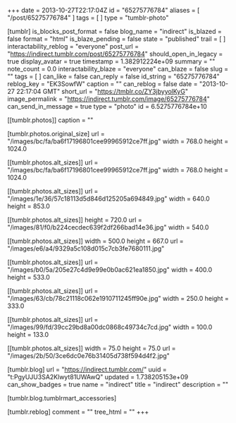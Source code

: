 +++
date = 2013-10-27T22:17:04Z
id = "65275776784"
aliases = [ "/post/65275776784" ]
tags = [ ]
type = "tumblr-photo"

[tumblr]
is_blocks_post_format = false
blog_name = "indirect"
is_blazed = false
format = "html"
is_blaze_pending = false
state = "published"
trail = [ ]
interactability_reblog = "everyone"
post_url = "https://indirect.tumblr.com/post/65275776784"
should_open_in_legacy = true
display_avatar = true
timestamp = 1.382912224e+09
summary = ""
note_count = 0.0
interactability_blaze = "everyone"
can_blaze = false
slug = ""
tags = [ ]
can_like = false
can_reply = false
id_string = "65275776784"
reblog_key = "EK3SowfW"
caption = ""
can_reblog = false
date = "2013-10-27 22:17:04 GMT"
short_url = "https://tmblr.co/ZY3jbyyolKyG"
image_permalink = "https://indirect.tumblr.com/image/65275776784"
can_send_in_message = true
type = "photo"
id = 6.5275776784e+10

[[tumblr.photos]]
caption = ""

[tumblr.photos.original_size]
url = "/images/bc/fa/ba6f17196801cee99965912ce7ff.jpg"
width = 768.0
height = 1024.0

[[tumblr.photos.alt_sizes]]
url = "/images/bc/fa/ba6f17196801cee99965912ce7ff.jpg"
width = 768.0
height = 1024.0

[[tumblr.photos.alt_sizes]]
url = "/images/1e/36/57c18113d5d846d125205a694849.jpg"
width = 640.0
height = 853.0

[[tumblr.photos.alt_sizes]]
height = 720.0
url = "/images/81/f0/b224cecdec639f2df266bad14e36.jpg"
width = 540.0

[[tumblr.photos.alt_sizes]]
width = 500.0
height = 667.0
url = "/images/e6/a4/9329a5c108d015c7cb3fe7680111.jpg"

[[tumblr.photos.alt_sizes]]
url = "/images/b0/5a/205e27c4d9e99e0b0ac621ea1850.jpg"
width = 400.0
height = 533.0

[[tumblr.photos.alt_sizes]]
url = "/images/63/cb/78c21118c062e1910711245ff90e.jpg"
width = 250.0
height = 333.0

[[tumblr.photos.alt_sizes]]
url = "/images/99/fd/39cc29bd8a00dc0868c49734c7cd.jpg"
width = 100.0
height = 133.0

[[tumblr.photos.alt_sizes]]
width = 75.0
height = 75.0
url = "/images/2b/50/3ce6dc0e76b31405d738f594d4f2.jpg"

[tumblr.blog]
url = "https://indirect.tumblr.com/"
uuid = "t:PgyUJU3SA2Klwyt81UWAwQ"
updated = 1.738205153e+09
can_show_badges = true
name = "indirect"
title = "indirect"
description = ""

[tumblr.blog.tumblrmart_accessories]

[tumblr.reblog]
comment = ""
tree_html = ""
+++
